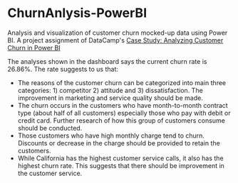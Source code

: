 # ChurnAnlysis-PowerBI
Analysis and visualization of customer churn mocked-up data using Power BI. A project assignment of DataCamp's [Case Study: Analyzing Customer Churn in Power BI](https://www.datacamp.com/courses/case-study-analyzing-customer-churn-in-power-bi)

The analyses shown in the dashboard says the current churn rate is 26.86%. The rate suggests to us that:

* The reasons of the customer churn can be categorized into main three categories: 1) competitor 2) attitude and 3) dissatisfaction. The improvement in marketing and service quality should be made.
* The churn occurs in the customers who have month-to-month contract type (about half of all customers) especially those who pay with debit or credit card. Further research of how this group of customers consume should be conducted.
* Those customers who have high monthly charge tend to churn. Discounts or decrease in the charge should be provided to retain the customers.
* While California has the highest customer service calls, it also has the highest churn rate. This suggests that there should be improvement in the customer service.
